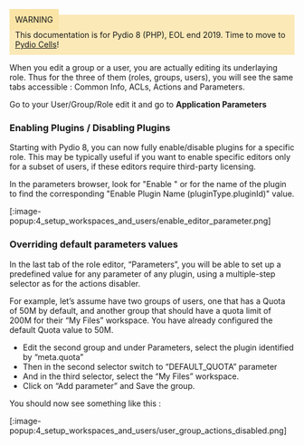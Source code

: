 <div style="background-color: #fbe9b7;font-size: 14px;">
<span style="background-color: #fae4a6;padding: 10px;">WARNING</span>
<span style="padding: 10px;display: inline-block;">This documentation is for Pydio 8 (PHP), EOL end 2019. Time to move to <a href="https://pydio.com/en/docs/cells/v2/quick-start">Pydio Cells</a>!</span>
</div>

When you edit a group or a user, you are actually editing its underlaying role. Thus for the three of them (roles, groups, users), you will see the same tabs accessible : Common Info, ACLs, Actions and Parameters.

Go to your User/Group/Role edit it and go to **Application Parameters**

### Enabling Plugins / Disabling Plugins
Starting with Pydio 8, you can now fully enable/disable plugins for a specific role. This may be typically useful if you want to enable specific editors only for a subset of users, if these editors require third-party licensing.

In the parameters browser, look for "Enable " or for the name of the plugin to find the corresponding "Enable Plugin Name (pluginType.pluginId)" value.

[:image-popup:4_setup_workspaces_and_users/enable_editor_parameter.png]

### Overriding default parameters values
In the last tab of the role editor, “Parameters”, you will be able to set up a predefined value for any parameter of any plugin, using a multiple-step selector as for the actions disabler.

For example, let’s assume have two groups of users, one that has a Quota of 50M by default, and another group that should have a quota limit of 200M for their “My Files” workspace. You have already configured the default Quota value to 50M.

+ Edit the second group and under Parameters, select the plugin identified by  “meta.quota”
+ Then in the second selector switch to “DEFAULT_QUOTA” parameter
+ And in the third selector, select the “My Files” workspace.
+ Click on “Add parameter” and Save the group.

You should now see something like this :

[:image-popup:4_setup_workspaces_and_users/user_group_actions_disabled.png]
